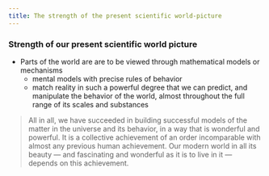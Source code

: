 ```yaml
---
title: The strength of the present scientific world-picture
---
```


### Strength of our present scientific world picture
* Parts of the world are are to be viewed through mathematical models or mechanisms
	* mental models with precise rules of behavior
	* match reality in such a powerful degree that we can predict, and manipulate the behavior of the world, almost throughout the full range of its scales and substances

> All in all, we have succeeded in building successful models of the matter in the universe and its behavior, in a way that is wonderful and powerful. It is a collective achievement of an order incomparable with almost any previous human achievement. Our modern world in all its beauty — and fascinating and wonderful as it is to live in it — depends on this achievement.